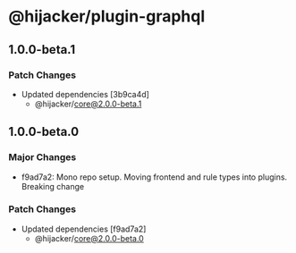 # @hijacker/plugin-graphql

## 1.0.0-beta.1

### Patch Changes

- Updated dependencies [3b9ca4d]
  - @hijacker/core@2.0.0-beta.1

## 1.0.0-beta.0

### Major Changes

- f9ad7a2: Mono repo setup. Moving frontend and rule types into plugins. Breaking change

### Patch Changes

- Updated dependencies [f9ad7a2]
  - @hijacker/core@2.0.0-beta.0
